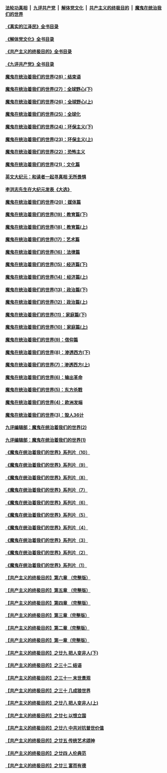 ####  [法轮功真相](../../../../basic/blob/master/README.md?t=09131731) &nbsp;|&nbsp; [九评共产党](../../../../9ping.md/blob/master/README.md?t=09131731) &nbsp;|&nbsp; [解体党文化](../../../../jtdwh.md/blob/master/README.md?t=09131731)  &nbsp;|&nbsp; [共产主义的终极目的](../../../../gczydzjmd.md/blob/master/README.md?t=09131731) &nbsp;|&nbsp; [魔鬼在统治我们的世界](../../../../mgztzwmdsj.md/blob/master/README.md?t=09131731) 

#### [《真实的江泽民》全书目录](../pages/nsc422/n13721399.md?t=09131731) 

#### [《解体党文化》全书目录](../pages/nsc422/n13721157.md?t=09131731) 

#### [《共产主义的终极目的》全书目录](../pages/nsc422/n13721048.md?t=09131731) 

#### [《九评共产党》全书目录](../pages/nsc422/n13708085.md?t=09131731) 

#### [魔鬼在统治着我们的世界(28)：结束语](../pages/nsc422/n10936246.md?t=09131731) 

#### [魔鬼在统治着我们的世界(27)：全球野心(下)](../pages/nsc422/n10928319.md?t=09131731) 

#### [魔鬼在统治着我们的世界(26)：全球野心(上)](../pages/nsc422/n10900318.md?t=09131731) 

#### [魔鬼在统治着我们的世界(25)：全球化](../pages/nsc422/n10788205.md?t=09131731) 

#### [魔鬼在统治着我们的世界(24)：环保主义(下)](../pages/nsc422/n10695307.md?t=09131731) 

#### [魔鬼在统治着我们的世界(23)：环保主义(上)](../pages/nsc422/n10688613.md?t=09131731) 

#### [魔鬼在统治着我们的世界(22)：恐怖主义](../pages/nsc422/n10614727.md?t=09131731) 

#### [魔鬼在统治着我们的世界(21)：文化篇](../pages/nsc422/n10597706.md?t=09131731) 

#### [英文大纪元：和读者一起寻真相 无所畏惧](../pages/nsc422/n12542027.md?t=09131731) 

#### [李洪志先生在大纪元发表《大选》](../pages/nsc422/n12534746.md?t=09131731) 

#### [魔鬼在统治着我们的世界(20)：媒体篇](../pages/nsc422/n10586579.md?t=09131731) 

#### [魔鬼在统治着我们的世界(19)：教育篇(下)](../pages/nsc422/n10564808.md?t=09131731) 

#### [魔鬼在统治着我们的世界(18)：教育篇(上)](../pages/nsc422/n10526970.md?t=09131731) 

#### [魔鬼在统治着我们的世界(17)：艺术篇](../pages/nsc422/n10499093.md?t=09131731) 

#### [魔鬼在统治着我们的世界(16)：法律篇](../pages/nsc422/n10485969.md?t=09131731) 

#### [魔鬼在统治着我们的世界(15)：经济篇(下)](../pages/nsc422/n10469975.md?t=09131731) 

#### [魔鬼在统治着我们的世界(14)：经济篇(上)](../pages/nsc422/n10457370.md?t=09131731) 

#### [魔鬼在统治着我们的世界(13)：政治篇(下)](../pages/nsc422/n10448270.md?t=09131731) 

#### [魔鬼在统治着我们的世界(12)：政治篇(上)](../pages/nsc422/n10444576.md?t=09131731) 

#### [魔鬼在统治着我们的世界(11)：家庭篇(下)](../pages/nsc422/n10440961.md?t=09131731) 

#### [魔鬼在统治着我们的世界(10)：家庭篇(上)](../pages/nsc422/n10435448.md?t=09131731) 

#### [魔鬼在统治着我们的世界(9)：信仰篇](../pages/nsc422/n10432159.md?t=09131731) 

#### [魔鬼在统治着我们的世界(8)：渗透西方(下)](../pages/nsc422/n10429603.md?t=09131731) 

#### [魔鬼在统治着我们的世界(7)：渗透西方(上)](../pages/nsc422/n10426013.md?t=09131731) 

#### [魔鬼在统治着我们的世界(6)：输出革命](../pages/nsc422/n10421536.md?t=09131731) 

#### [魔鬼在统治着我们的世界(5)：东方杀戮](../pages/nsc422/n10417707.md?t=09131731) 

#### [魔鬼在统治着我们的世界(4)：欧洲发端](../pages/nsc422/n10414890.md?t=09131731) 

#### [魔鬼在统治着我们的世界(3)：毁人36计](../pages/nsc422/n10411583.md?t=09131731) 

#### [九评编辑部：魔鬼在统治着我们的世界(2)](../pages/nsc422/n10410036.md?t=09131731) 

#### [九评编辑部：魔鬼在统治着我们的世界(1)](../pages/nsc422/n10406825.md?t=09131731) 

#### [《魔鬼在统治着我们的世界》系列片（10）](../pages/nsc422/n12292670.md?t=09131731) 

#### [《魔鬼在统治着我们的世界》系列片（9）](../pages/nsc422/n12290859.md?t=09131731) 

#### [《魔鬼在统治着我们的世界》系列片（8）](../pages/nsc422/n12287445.md?t=09131731) 

#### [《魔鬼在统治着我们的世界》系列片（7）](../pages/nsc422/n12283425.md?t=09131731) 

#### [《魔鬼在统治着我们的世界》系列片（6）](../pages/nsc422/n12282314.md?t=09131731) 

#### [《魔鬼在统治着我们的世界》系列片（5）](../pages/nsc422/n12281419.md?t=09131731) 

#### [《魔鬼在统治着我们的世界》系列片（4）](../pages/nsc422/n12274024.md?t=09131731) 

#### [《魔鬼在统治着我们的世界》系列片（3）](../pages/nsc422/n12271322.md?t=09131731) 

#### [《魔鬼在统治着我们的世界》系列片（2）](../pages/nsc422/n12269049.md?t=09131731) 

#### [《魔鬼在统治着我们的世界》系列片（1）](../pages/nsc422/n12267575.md?t=09131731) 

#### [【共产主义的终极目的】第六章 （完整版）](../pages/nsc422/n11428913.md?t=09131731) 

#### [【共产主义的终极目的】第五章 （完整版）](../pages/nsc422/n11428912.md?t=09131731) 

#### [【共产主义的终极目的】第四章 （完整版）](../pages/nsc422/n11428907.md?t=09131731) 

#### [【共产主义的终极目的】第三章（完整版）](../pages/nsc422/n11428848.md?t=09131731) 

#### [【共产主义的终极目的】第二章（完整版）](../pages/nsc422/n11428831.md?t=09131731) 

#### [【共产主义的终极目的】第一章（完整版）](../pages/nsc422/n11417651.md?t=09131731) 

#### [【共产主义的终极目的】之廿九 把人变非人(下)](../pages/nsc422/n11344140.md?t=09131731) 

#### [【共产主义的终极目的】之三十二 结语](../pages/nsc422/n11360535.md?t=09131731) 

#### [【共产主义的终极目的】之三十一 末世景观](../pages/nsc422/n11351129.md?t=09131731) 

#### [【共产主义的终极目的】之三十 几成狼世界](../pages/nsc422/n11348280.md?t=09131731) 

#### [【共产主义的终极目的】之廿八 把人变非人(上)](../pages/nsc422/n11340492.md?t=09131731) 

#### [【共产主义的终极目的】之廿七 以恨立国](../pages/nsc422/n11336944.md?t=09131731) 

#### [【共产主义的终极目的】之廿六 中共对抗普世价值](../pages/nsc422/n11324785.md?t=09131731) 

#### [【共产主义的终极目的】之廿五 传统艺术颂神](../pages/nsc422/n11296396.md?t=09131731) 

#### [【共产主义的终极目的】之廿四 人伦典范](../pages/nsc422/n11296397.md?t=09131731) 

#### [【共产主义的终极目的】之廿三 富而有德](../pages/nsc422/n11283598.md?t=09131731) 

